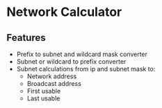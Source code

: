 # Network Calculator
## Features

- Prefix to subnet and wildcard mask converter
- Subnet or wildcard to prefix converter
- Subnet calculations from ip and subnet mask to:
  - Network address
  - Broadcast address
  - First usable
  - Last usable
